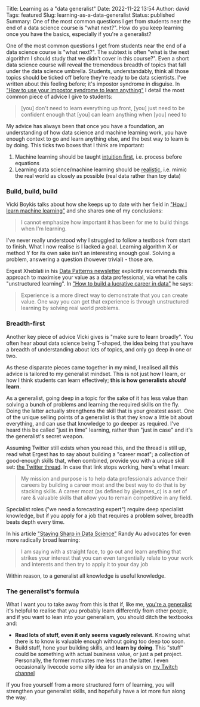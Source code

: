 Title: Learning as a "data generalist"
Date: 2022-11-22 13:54
Author: david
Tags: featured
Slug: learning-as-a-data-generalist
Status: published
Summary: One of the most common questions I get from students near the end of a data science course is "what next?". How do you keep learning once you have the basics, especially if you're a generalist?

One of the most common questions I get from students near the end of a data science course is "what next?". The subtext is often "what is the next algorithm I should study that we didn't cover in this course?". Even a short data science course will reveal the tremendous breadth of topics that fall under the data science umbrella. Students, understandably, think all those topics should be ticked off before they're ready to be data scientists. I've written about this feeling before; it's impostor syndrome in disguise. In ["How to use your impostor syndrome to learn anything"](/impostor-syndrome) I detail the most common piece of advice I give to students:

> [you] don't need to learn everything up front, [you] just need to be confident enough that [you] can learn anything when [you] need to

My advice has always been that once you have a foundation, an understanding of how data science and machine learning work, you have enough context to go and learn anything else, and the best way to learn is by doing. This ticks two boxes that I think are important:

1. Machine learning should be taught [intuition first](/intuition-first-machine-learning), i.e. process before equations
1. Learning data science/machine learning should be [realistic](/realistic-machine-learning), i.e. mimic the real world as closely as possible (real data rather than toy data)

### Build, build, build

Vicki Boykis talks about how she keeps up to date with her field in ["How I learn machine learning"](https://vickiboykis.com/2022/11/10/how-i-learn-machine-learning) and she shares one of my conclusions:

> I cannot emphasize how important it has been for me to build things when I'm learning.

I've never really understood why I struggled to follow a textbook from start to finish. What I now realise is I lacked a goal. Learning algorithm X or method Y for its own sake isn't an interesting enough goal. Solving a problem, answering a question (however trivial) - those are.

Ergest Xheblati in his [Data Patterns newsletter](https://ergestx.substack.com) explicitly recommends this approach to maximise your value as a data professional, via what he calls "unstructured learning". In ["How to build a lucrative career in data"](https://ergestx.substack.com/p/lucrative-career) he says: 

> Experience is a more direct way to demonstrate that you can create value. One way you can get that experience is through unstructured learning by solving real world problems.

### Breadth-first

Another key piece of advice Vicki gives is "make sure to learn broadly". You often hear about data science being T-shaped, the idea being that you have a breadth of understanding about lots of topics, and only go deep in one or two.

As these disparate pieces came together in my mind, I realised all this advice is tailored to my generalist mindset. This is not just how I learn, or how I think students can learn effectively; **this is how generalists *should* learn**.

As a generalist, going deep in a topic for the sake of it has less value than solving a bunch of problems and learning the required skills on the fly. Doing the latter actually strengthens the skill that is your greatest asset. One of the unique selling points of a generalist is that they know a little bit about everything, and can use that knowledge to go deeper as required. I've heard this be called "just in time" learning, rather than "just in case" and it's the generalist's secret weapon.

Assuming Twitter still exists when you read this, and the thread is still up, read what Ergest has to say about building a "career moat"; a collection of good-enough skills that, when combined, provide you with a unique skill set: [the Twitter thread](https://twitter.com/ergestx/status/1592117138772398081). In case that link stops working, here's what I mean:

> My mission and purpose is to help data professionals advance their careers by building a career moat and the best way to do that is by stacking skills. A career moat (as defined by @ejames_c) is a set of rare & valuable skills that allow you to remain competitive in any field.

Specialist roles ("we need a forecasting expert") require deep specialist knowledge, but if you apply for a job that requires a problem solver, breadth beats depth every time.

In his article ["Staying Sharp in Data Science"](https://counting.substack.com/p/staying-sharp-in-data-science) Randy Au advocates for even more radically broad learning:

> I am saying with a straight face, to go out and learn anything that strikes your interest that you can even tangentially relate to your work and interests and then try to apply it to your day job

Within reason, to a generalist all knowledge is useful knowledge.

### The generalist's formula

What I want you to take away from this is that if, like me, [you're a generalist](why-i-now-call-myself-a-data-generalist) it's helpful to realise that you probably learn differently from other people, and if you want to lean into your generalism, you should ditch the textbooks and:

- **Read lots of stuff, even it only seems vaguely relevant**. Knowing what there is to know is valuable enough without going too deep too soon.
- Build stuff, hone your building skills, and **learn by doing**. This "stuff" could be something with actual business value, or just a pet project. Personally, the former motivates me less than the latter. I even occasionally livecode some silly idea for an analysis on [my Twitch channel](https://www.twitch.tv/jazzsloth)

If you free yourself from a more structured form of learning, you will strengthen your generalist skills, and hopefully have a lot more fun along the way.
